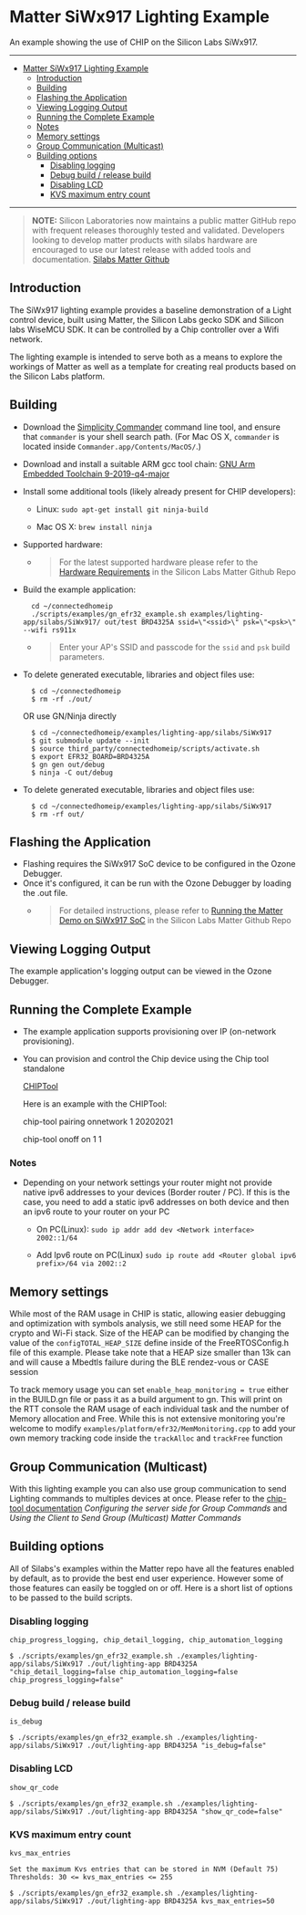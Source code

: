 # Matter SiWx917 Lighting Example

An example showing the use of CHIP on the Silicon Labs SiWx917.

<hr>

- [Matter SiWx917 Lighting Example](#matter-siwx917-lighting-example)
  - [Introduction](#introduction)
  - [Building](#building)
  - [Flashing the Application](#flashing-the-application)
  - [Viewing Logging Output](#viewing-logging-output)
  - [Running the Complete Example](#running-the-complete-example)
  - [Notes](#notes)
  - [Memory settings](#memory-settings)
  - [Group Communication (Multicast)](#group-communication-multicast)
  - [Building options](#building-options)
    - [Disabling logging](#disabling-logging)
    - [Debug build / release build](#debug-build--release-build)
    - [Disabling LCD](#disabling-lcd)
    - [KVS maximum entry count](#kvs-maximum-entry-count)

<hr>

> **NOTE:** Silicon Laboratories now maintains a public matter GitHub repo with
> frequent releases thoroughly tested and validated. Developers looking to
> develop matter products with silabs hardware are encouraged to use our latest
> release with added tools and documentation.
> [Silabs Matter Github](https://github.com/SiliconLabs/matter/releases)

<a name="intro"></a>

## Introduction

The SiWx917 lighting example provides a baseline demonstration of a Light control
device, built using Matter, the Silicon Labs gecko SDK and Silicon labs WiseMCU SDK. It can be controlled
by a Chip controller over a Wifi network.

The lighting example is intended to serve both as a means to explore the
workings of Matter as well as a template for creating real products based on the
Silicon Labs platform.

<a name="building"></a>

## Building

-   Download the
    [Simplicity Commander](https://www.silabs.com/mcu/programming-options)
    command line tool, and ensure that `commander` is your shell search path.
    (For Mac OS X, `commander` is located inside
    `Commander.app/Contents/MacOS/`.)

-   Download and install a suitable ARM gcc tool chain:
    [GNU Arm Embedded Toolchain 9-2019-q4-major](https://developer.arm.com/tools-and-software/open-source-software/developer-tools/gnu-toolchain/gnu-rm/downloads)

-   Install some additional tools (likely already present for CHIP developers):

    -   Linux: `sudo apt-get install git ninja-build`

    -   Mac OS X: `brew install ninja`

-   Supported hardware:

    -   > For the latest supported hardware please refer to the
        > [Hardware Requirements](https://github.com/SiliconLabs/matter/blob/latest/docs/silabs/general/HARDWARE_REQUIREMENTS.md)
        > in the Silicon Labs Matter Github Repo


*   Build the example application:

          cd ~/connectedhomeip
          ./scripts/examples/gn_efr32_example.sh examples/lighting-app/silabs/SiWx917/ out/test BRD4325A ssid=\"<ssid>\" psk=\"<psk>\" --wifi rs911x

    -   > Enter your AP's SSID and passcode for the `ssid` and `psk` build parameters.

-   To delete generated executable, libraries and object files use:

          $ cd ~/connectedhomeip
          $ rm -rf ./out/

    OR use GN/Ninja directly

          $ cd ~/connectedhomeip/examples/lighting-app/silabs/SiWx917
          $ git submodule update --init
          $ source third_party/connectedhomeip/scripts/activate.sh
          $ export EFR32_BOARD=BRD4325A
          $ gn gen out/debug
          $ ninja -C out/debug

-   To delete generated executable, libraries and object files use:

          $ cd ~/connectedhomeip/examples/lighting-app/silabs/SiWx917
          $ rm -rf out/

<a name="flashing"></a>

## Flashing the Application

-   Flashing requires the SiWx917 SoC device to be configured in the Ozone Debugger.
-   Once it's configured, it can be run with the Ozone Debugger by loading the .out file.
    -   > For detailed instructions, please refer to 
        > [Running the Matter Demo on SiWx917 SoC](https://github.com/SiliconLabs/matter/blob/latest/docs/silabs/wifi/RUN_DEMO_SiWx917_SoC.md) 
        > in the Silicon Labs Matter Github Repo

<a name="view-logging"></a>

## Viewing Logging Output

The example application's logging output can be viewed in the Ozone Debugger.

<a name="running-complete-example"></a>

## Running the Complete Example

*   The example application supports provisioning over IP (on-network provisioning).
*   You can provision and control the Chip device using the Chip tool standalone

    [CHIPTool](https://github.com/project-chip/connectedhomeip/blob/master/examples/chip-tool/README.md)

    Here is an example with the CHIPTool:

    chip-tool pairing onnetwork 1 20202021

    chip-tool onoff on 1 1

### Notes

-   Depending on your network settings your router might not provide native ipv6
    addresses to your devices (Border router / PC). If this is the case, you
    need to add a static ipv6 addresses on both device and then an ipv6 route to
    your router on your PC

    -   On PC(Linux): `sudo ip addr add dev <Network interface> 2002::1/64`

    -   Add Ipv6 route on PC(Linux)
        `sudo ip route add <Router global ipv6 prefix>/64 via 2002::2`

## Memory settings

While most of the RAM usage in CHIP is static, allowing easier debugging and
optimization with symbols analysis, we still need some HEAP for the crypto and
Wi-Fi stack. Size of the HEAP can be modified by changing the value of the
`configTOTAL_HEAP_SIZE` define inside of the FreeRTOSConfig.h file of this
example. Please take note that a HEAP size smaller than 13k can and will cause a
Mbedtls failure during the BLE rendez-vous or CASE session

To track memory usage you can set `enable_heap_monitoring = true` either in the
BUILD.gn file or pass it as a build argument to gn. This will print on the RTT
console the RAM usage of each individual task and the number of Memory
allocation and Free. While this is not extensive monitoring you're welcome to
modify `examples/platform/efr32/MemMonitoring.cpp` to add your own memory
tracking code inside the `trackAlloc` and `trackFree` function

## Group Communication (Multicast)

With this lighting example you can also use group communication to send Lighting
commands to multiples devices at once. Please refer to the
[chip-tool documentation](../../chip-tool/README.md) _Configuring the server
side for Group Commands_ and _Using the Client to Send Group (Multicast) Matter
Commands_

## Building options

All of Silabs's examples within the Matter repo have all the features enabled by
default, as to provide the best end user experience. However some of those
features can easily be toggled on or off. Here is a short list of options to be
passed to the build scripts.

### Disabling logging

`chip_progress_logging, chip_detail_logging, chip_automation_logging`

    $ ./scripts/examples/gn_efr32_example.sh ./examples/lighting-app/silabs/SiWx917 ./out/lighting-app BRD4325A "chip_detail_logging=false chip_automation_logging=false chip_progress_logging=false"

### Debug build / release build

`is_debug`

    $ ./scripts/examples/gn_efr32_example.sh ./examples/lighting-app/silabs/SiWx917 ./out/lighting-app BRD4325A "is_debug=false"

### Disabling LCD

`show_qr_code`

    $ ./scripts/examples/gn_efr32_example.sh ./examples/lighting-app/silabs/SiWx917 ./out/lighting-app BRD4325A "show_qr_code=false"

### KVS maximum entry count

`kvs_max_entries`

    Set the maximum Kvs entries that can be stored in NVM (Default 75)
    Thresholds: 30 <= kvs_max_entries <= 255

    $ ./scripts/examples/gn_efr32_example.sh ./examples/lighting-app/silabs/SiWx917 ./out/lighting-app BRD4325A kvs_max_entries=50
